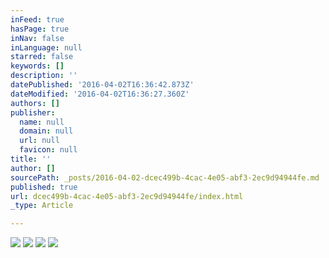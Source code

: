 ```yaml
---
inFeed: true
hasPage: true
inNav: false
inLanguage: null
starred: false
keywords: []
description: ''
datePublished: '2016-04-02T16:36:42.873Z'
dateModified: '2016-04-02T16:36:27.360Z'
authors: []
publisher:
  name: null
  domain: null
  url: null
  favicon: null
title: ''
author: []
sourcePath: _posts/2016-04-02-dcec499b-4cac-4e05-abf3-2ec9d94944fe.md
published: true
url: dcec499b-4cac-4e05-abf3-2ec9d94944fe/index.html
_type: Article

---
```

![](https://the-grid-user-content.s3-us-west-2.amazonaws.com/a51add9c-ae22-4643-a92e-51280a545aea.jpg)
![](https://the-grid-user-content.s3-us-west-2.amazonaws.com/fa9d875d-d52f-4afc-ac25-6e5260b2de84.jpg)
![](https://the-grid-user-content.s3-us-west-2.amazonaws.com/398ffd20-2408-4f32-87ad-e51c3f77b8d7.jpg)
![](https://the-grid-user-content.s3-us-west-2.amazonaws.com/34111125-fb3a-46aa-bbfd-5edd8863a40b.jpg)